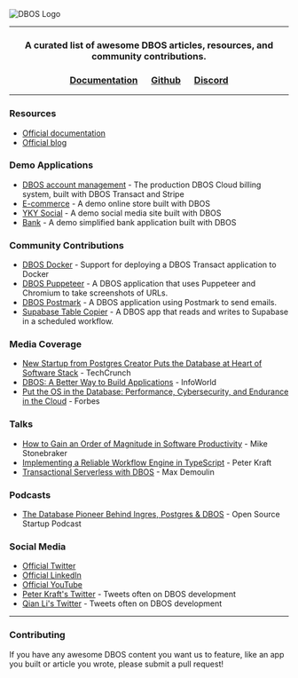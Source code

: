 <picture>
  <source media="(prefers-color-scheme: light)" srcset="https://dbos-blog-posts.s3.us-west-1.amazonaws.com/logos/black_logotype%2Btransparent_bg_h1000px.png">
  <source media="(prefers-color-scheme: dark)" srcset="https://dbos-blog-posts.s3.us-west-1.amazonaws.com/logos/white_logotype%2Bblack_bg_h1000px.png">
  <img alt="DBOS Logo" src="https://dbos-blog-posts.s3.us-west-1.amazonaws.com/logos/black_logotype%2Btransparent_bg_h1000px.png">
</picture>


---

<div align="center">
<h3> A curated list of awesome DBOS articles, resources, and community contributions.</h3>

### [Documentation](https://docs.dbos.dev/) &emsp;  [Github](https://github.com/dbos-inc/dbos-transact) &emsp; [Discord](https://discord.com/invite/jsmC6pXGgX)
</div>

---

### Resources

- [Official documentation](https://docs.dbos.dev/)
- [Official blog](https://www.dbos.dev/blog)

### Demo Applications
- [DBOS account management](https://github.com/dbos-inc/dbos-account-management) - The production DBOS Cloud billing system, built with DBOS Transact and Stripe
- [E-commerce](https://github.com/dbos-inc/dbos-demo-apps/tree/main/e-commerce) - A demo online store built with DBOS
- [YKY Social](https://github.com/dbos-inc/dbos-demo-apps/tree/main/yky-social) - A demo social media site built with DBOS
- [Bank](https://github.com/dbos-inc/dbos-demo-apps/tree/main/bank) - A demo simplified bank application built with DBOS

### Community Contributions
- [DBOS Docker](https://github.com/demetris-manikas/dbos-docker-boilerplate) - Support for deploying a DBOS Transact application to Docker
- [DBOS Puppeteer](https://github.com/qianl15/dbos-puppeteer) - A DBOS application that uses Puppeteer and Chromium to take screenshots of URLs.
- [DBOS Postmark](https://github.com/weisisheng/dbos-httpapi-postmark-v202407) - A DBOS application using Postmark to send emails.
- [Supabase Table Copier](https://github.com/weisisheng/aggdata-supabase-public) - A DBOS app that reads and writes to Supabase in a scheduled workflow.

### Media Coverage
- [New Startup from Postgres Creator Puts the Database at Heart of Software Stack](https://techcrunch.com/2024/03/12/new-startup-from-postgres-creator-puts-the-database-at-heart-of-software-stack/?guccounter=1) - TechCrunch
- [DBOS: A Better Way to Build Applications](https://www.infoworld.com/article/3715410/dbos-a-better-way-to-build-applications.html) - InfoWorld
- [Put the OS in the Database: Performance, Cybersecurity, and Endurance in the Cloud](https://www.forbes.com/sites/johnwerner/2023/08/15/put-the-os-in-the-database-performance-cybersecurity-and-endurance-in-the-cloud/) - Forbes

### Talks
-  [How to Gain an Order of Magnitude in Software Productivity](https://www.dbos.dev/stonebraker-increase-software-engineering-productivity) - Mike Stonebraker
-  [Implementing a Reliable Workflow Engine in TypeScript](https://www.dbos.dev/blog/reliable-workflow-engine-typescript-sfnode) - Peter Kraft
-  [Transactional Serverless with DBOS](https://www.youtube.com/watch?v=5ktquMRzOc0) - Max Demoulin

### Podcasts
- [The Database Pioneer Behind Ingres, Postgres & DBOS](https://podcasters.spotify.com/pod/show/ossstartuppodcast/episodes/E138-The-Database-Pioneer-Behind-Ingres--Postgres--DBOS-e2l16tn/a-abc9pmt) - Open Source Startup Podcast

### Social Media
- [Official Twitter](https://x.com/DBOS_Inc)
- [Official LinkedIn](https://www.linkedin.com/company/dbos-inc/mycompany/)
- [Official YouTube](https://www.youtube.com/@DBOS-Inc)
- [Peter Kraft's Twitter](https://x.com/petereliaskraft) - Tweets often on DBOS development
- [Qian Li's Twitter](https://x.com/qianl_cs) - Tweets often on DBOS development

---

### Contributing

If you have any awesome DBOS content you want us to feature, like an app you built or article you wrote, please submit a pull request!
